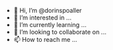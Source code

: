 - 👋 Hi, I’m @dorinspoaller
- 👀 I’m interested in ...
- 🌱 I’m currently learning ...
- 💞️ I’m looking to collaborate on ...
- 📫 How to reach me ...

<!---
dorinspoaller/dorinspoaller is a ✨ special ✨ repository because its `README.md` (this file) appears on your GitHub profile.
You can click the Preview link to take a look at your changes.
--->
